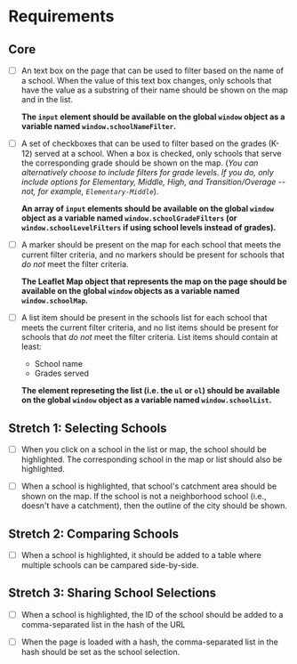 # Requirements

## Core
- [ ] An text box on the page that can be used to filter based on the name of a school. When the value of this text box changes, only schools that have the value as a substring of their name should be shown on the map and in the list.
  
  **The `input` element should be available on the global `window` object as a variable named `window.schoolNameFilter`.**

- [ ] A set of checkboxes that can be used to filter based on the grades (K-12) served at a school. When a box is checked, only schools that serve the corresponding grade should be shown on the map. (_You can alternatively choose to include filters for grade levels. If you do, only include options for Elementary, Middle, High, and Transition/Overage -- not, for example, `Elementary-Middle`_).
  
  **An array of `input` elements should be available on the global `window` object as a variable named `window.schoolGradeFilters` (or `window.schoolLevelFilters` if using school levels instead of grades).**

- [ ] A marker should be present on the map for each school that meets the current filter criteria, and no markers should be present for schools that _do not_ meet the filter criteria.

  **The Leaflet Map object that represents the map on the page should be available on the global `window` objects as a variable named `window.schoolMap`.**

- [ ] A list item should be present in the schools list for each school that meets the current filter criteria, and no list items should be present for schools that _do not_ meet the filter criteria. List items should contain at least:
  - School name
  - Grades served

  **The element represeting the list (i.e. the `ul` or `ol`) should be available on the global `window` object as a variable named `window.schoolList`.**

## Stretch 1: Selecting Schools

- [ ] When you click on a school in the list or map, the school should be highlighted. The corresponding school in the map or list should also be highlighted.

- [ ] When a school is highlighted, that school's catchment area should be shown on the map. If the school is not a neighborhood school (i.e., doesn't have a catchment), then the outline of the city should be shown.

## Stretch 2: Comparing Schools

- [ ] When a school is highlighted, it should be added to a table where multiple schools can be campared side-by-side.

## Stretch 3: Sharing School Selections

- [ ] When a school is highlighted, the ID of the school should be added to a comma-separated list in the hash of the URL

- [ ] When the page is loaded with a hash, the comma-separated list in the hash should be set as the school selection.